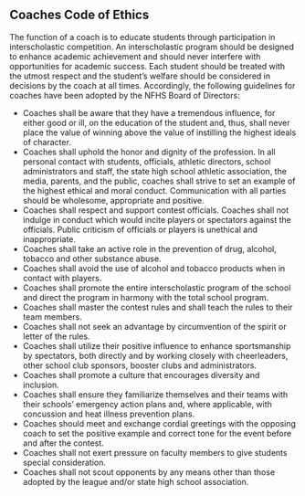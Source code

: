 <!-- Section: Coaches Code of Ethics -->

## Coaches Code of Ethics

The function of a coach is to educate students through participation in interscholastic competition. An interscholastic program should be designed to enhance academic achievement and should never interfere with opportunities for academic success. Each student should be treated with the utmost respect and the student’s welfare should be considered in decisions by the coach at all times. Accordingly, the following guidelines for coaches have been adopted by the NFHS Board of Directors:

- Coaches shall be aware that they have a tremendous influence, for either good or ill, on the education of the student and, thus, shall never place the value of winning above the value of instilling the highest ideals of character.
- Coaches shall uphold the honor and dignity of the profession. In all personal contact with students, officials, athletic directors, school administrators and staff, the state high school athletic association, the media, parents, and the public, coaches shall strive to set an example of the highest ethical and moral conduct. Communication with all parties should be wholesome, appropriate and positive.
- Coaches shall respect and support contest officials. Coaches shall not indulge in conduct which would incite players or spectators against the officials. Public criticism of officials or players is unethical and inappropriate.
- Coaches shall take an active role in the prevention of drug, alcohol, tobacco and other substance abuse.
- Coaches shall avoid the use of alcohol and tobacco products when in contact with players.
- Coaches shall promote the entire interscholastic program of the school and direct the program in harmony with the total school program.
- Coaches shall master the contest rules and shall teach the rules to their team members.
- Coaches shall not seek an advantage by circumvention of the spirit or letter of the rules.
- Coaches shall utilize their positive influence to enhance sportsmanship by spectators, both directly and by working closely with cheerleaders, other school club sponsors, booster clubs and administrators.
- Coaches shall promote a culture that encourages diversity and inclusion.
- Coaches shall ensure they familiarize themselves and their teams with their schools’ emergency action plans and, where applicable, with concussion and heat illness prevention plans.
- Coaches should meet and exchange cordial greetings with the opposing coach to set the positive example and correct tone for the event before and after the contest.
- Coaches shall not exert pressure on faculty members to give students special consideration.
- Coaches shall not scout opponents by any means other than those adopted by the league and/or state high school association.
